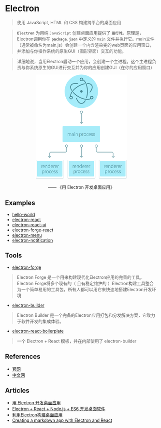 # Electron

> 使用 JavaScript, HTML 和 CSS 构建跨平台的桌面应用

> **`Electron`** 为用纯 `JavaScript` 创建桌面应用提供了 **`运行时`**。原理是，Electron调用你在 **`package.json`** 中定义的 `main` 文件并执行它。main文件（通常被命名为main.js）会创建一个内含渲染完的web页面的应用窗口，并添加与你操作系统的原生GUI（图形界面）交互的功能。

> 详细地说，当用Electron启动一个应用，会创建一个主进程。这个主进程负责与你系统原生的GUI进行交互并为你的应用创建GUI（在你的应用窗口）

<div align="center"> 
<img alt="work-flow" src="./flow-chart.png" width="300" > 
<p>—— 《用 Electron 开发桌面应用》</p>
</div>

## Examples

- [hello-world](#)
- [electron-react](#)
- [electron-react-ui](#)
- [electron-forge-react](#)
- [electron-menu](#)
- [electron-notification](#)

## Tools

- [electron-forge](https://github.com/electron-userland/electron-forge)
> Electron Forge 是一个用来构建现代化Electron应用的完善的工具。 Electron Forge将多个现有的（ 且有稳定维护的 ）Electron构建工具整合为一个简单易用的工具包，所有人都可以用它来快速地搭建Electron开发环境

- [electron-builder](https://github.com/electron-userland/electron-builder)
> Electron Builder 是一个完备的Electron应用打包和分发解决方案，它致力于软件开发的集成体验。

- [electron-react-boilerplate](https://github.com/electron-react-boilerplate/electron-react-boilerplate)
> 一个 Electron + React 模板，并在内部使用了 electron-builder

## References

- [官网](https://electronjs.org/)
- [中文网](https://electron.org.cn/)

## Articles

- [用 Electron 开发桌面应用](http://get.ftqq.com/7870.get)
- [Electron + React + Node.js + ES6 开发桌面软件](https://blog.csdn.net/mingzznet/article/details/53512475)
- [利用Electron构建桌面应用](https://www.coolecho.net/article/av51)
- [Creating a markdown app with Electron and React](http://kazuar.github.io/markdown-app/)